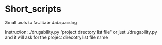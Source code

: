 # Short_scripts
Small tools to facilitate data parsing

Instruction:
./drugability.py "project directory list file"
or
just ./drugability.py and it will ask for the project direcotry list file name
